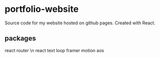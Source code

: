 # portfolio-website
Source code for my website hosted on github pages. Created with React.

## packages
react router \n
react text loop
framer motion
aos
